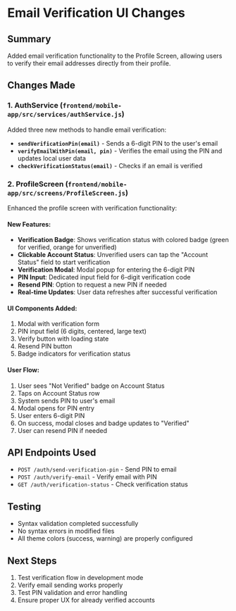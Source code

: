 # Email Verification UI Changes

## Summary
Added email verification functionality to the Profile Screen, allowing users to verify their email addresses directly from their profile.

## Changes Made

### 1. AuthService (`frontend/mobile-app/src/services/authService.js`)
Added three new methods to handle email verification:

- **`sendVerificationPin(email)`** - Sends a 6-digit PIN to the user's email
- **`verifyEmailWithPin(email, pin)`** - Verifies the email using the PIN and updates local user data
- **`checkVerificationStatus(email)`** - Checks if an email is verified

### 2. ProfileScreen (`frontend/mobile-app/src/screens/ProfileScreen.js`)
Enhanced the profile screen with verification functionality:

#### New Features:
- **Verification Badge**: Shows verification status with colored badge (green for verified, orange for unverified)
- **Clickable Account Status**: Unverified users can tap the "Account Status" field to start verification
- **Verification Modal**: Modal popup for entering the 6-digit PIN
- **PIN Input**: Dedicated input field for 6-digit verification code
- **Resend PIN**: Option to request a new PIN if needed
- **Real-time Updates**: User data refreshes after successful verification

#### UI Components Added:
1. Modal with verification form
2. PIN input field (6 digits, centered, large text)
3. Verify button with loading state
4. Resend PIN button
5. Badge indicators for verification status

#### User Flow:
1. User sees "Not Verified" badge on Account Status
2. Taps on Account Status row
3. System sends PIN to user's email
4. Modal opens for PIN entry
5. User enters 6-digit PIN
6. On success, modal closes and badge updates to "Verified"
7. User can resend PIN if needed

## API Endpoints Used
- `POST /auth/send-verification-pin` - Send PIN to email
- `POST /auth/verify-email` - Verify email with PIN
- `GET /auth/verification-status` - Check verification status

## Testing
- Syntax validation completed successfully
- No syntax errors in modified files
- All theme colors (success, warning) are properly configured

## Next Steps
1. Test verification flow in development mode
2. Verify email sending works properly
3. Test PIN validation and error handling
4. Ensure proper UX for already verified accounts
